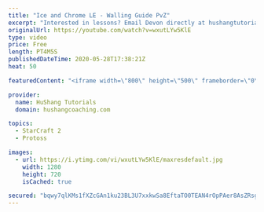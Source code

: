 ```yaml
---
title: "Ice and Chrome LE - Walling Guide PvZ"
excerpt: "Interested in lessons? Email Devon directly at hushangtutorials@outlook.com ------------------------------------------------------------------------------------------------------- Want to support HuShang Tutorials directly? Patreon is a website where you can contribute a monthly donation that will help"
originalUrl: https://youtube.com/watch?v=wxutLYw5KlE
type: video
price: Free
length: PT4M5S
publishedDateTime: 2020-05-28T17:38:21Z
heat: 50

featuredContent: "<iframe width=\"800\" height=\"500\" frameborder=\"0\" src=\"https://www.youtube.com/embed/wxutLYw5KlE\" allow=\"accelerometer; autoplay; encrypted-media; gyroscope; picture-in-picture\" allowfullscreen></iframe>"

provider:
  name: HuShang Tutorials
  domain: hushangcoaching.com

topics:
  - StarCraft 2
  - Protoss

images:
  - url: https://i.ytimg.com/vi/wxutLYw5KlE/maxresdefault.jpg
    width: 1280
    height: 720
    isCached: true

secured: "bqwy7qlKMs1fXZcGAn1ku23BL3U7xxkwSa8EftaTO0TEAN4rOpPAer8AsZRsg3I2/AkCgrqIs8cjteRa4ZTvbWtqb0vmqBzyjkqNzgUULoPSqbAFjfOkyZ1vok75Cl9aNvtE/x61O3cqbgT6xXAyO1SrEhNp/8464vZRagtv0GJ2Z9agFflhPk1TEMUMVmV9Te8J6unMeHjdAdX37nkUSaUOeZ0SrkjmJ0+Tr4dl8OPsoUElBqA/n0d9FkpaCj6gd6Y+zcf0WK+Xs1q7LxahWkyUobUA+i0wcwgWcmvlHcCMp/B9R6B9qJvb4FMEIJVyc/9m/biNqHAznvb52woIhz6hbF/d9zOL+5G2xWzHGhHkWGQpBQhpyh7qbvKnHxv+TYKIqSicgTasNQcAoYamme2pUMYpPxKnlhfw/Vqi8kk=;y7fmCwXosJhOukF8l1Y4qg=="
---
```


